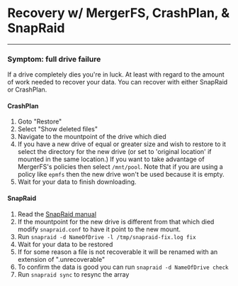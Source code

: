 # Recovery w/ MergerFS, CrashPlan, & SnapRaid
---

### Symptom: full drive failure
If a drive completely dies you're in luck. At least with regard to the amount of work needed to recover your data. You can recover with either SnapRaid or CrashPlan.

#### CrashPlan
1. Goto "Restore"
2. Select "Show deleted files"
3. Navigate to the mountpoint of the drive which died
4. If you have a new drive of equal or greater size and wish to restore to it select the directory for the new drive (or set to 'original location' if mounted in the same location.) If you want to take advantage of MergerFS's policies then select `/mnt/pool`. Note that if you are using a policy like `epmfs` then the new drive won't be used because it is empty.
5. Wait for your data to finish downloading.

#### SnapRaid
1. Read the [SnapRaid manual](http://www.snapraid.it/manual)
2. If the mountpoint for the new drive is different from that which died modify `snapraid.conf` to have it point to the new mount.
3. Run `snapraid -d NameOfDrive -l /tmp/snapraid-fix.log fix`
4. Wait for your data to be restored
5. If for some reason a file is not recoverable it will be renamed with an extension of ".unrecoverable"
6. To confirm the data is good you can run `snapraid -d NameOfDrive check`
7. Run `snapraid sync` to resync the array
